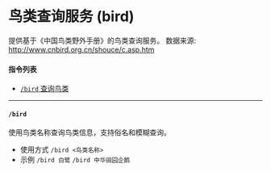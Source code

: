 # 鸟类查询服务 (bird)

提供基于《中国鸟类野外手册》的鸟类查询服务。
数据来源: http://www.cnbird.org.cn/shouce/c.asp.htm

####  指令列表

- [`/bird` 查询鸟类](#/bird)

--- 

####  `/bird`
使用鸟类名称查询鸟类信息，支持俗名和模糊查询。
- 使用方式
`/bird <鸟类名称>`
- 示例
`/bird 白鹭` `/bird 中华田园企鹅`

